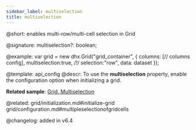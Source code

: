 ```yaml
---
sidebar_label: multiselection
title: multiselection
---          
```


@short: enables multi-row/multi-cell selection in Grid

@signature: multiselection?: boolean;

@example: 
var grid = new dhx.Grid("grid_container", {
    columns: [// columns config],
    multiselection:true, /*!*/
    selection:"row",
    data: dataset
});


@template:	api_config
@descr:
To use the **multiselection** property, enable the [](grid/api/grid_selection_config.md) configuration option when initializing a grid.

**Related sample**: [Grid. Multiselection](https://snippet.dhtmlx.com/4nj0e9ye)

@related: grid/initialization.md#initialize-grid
grid/configuration.md#multipleselectionofgridcells

@changelog: added in v6.4